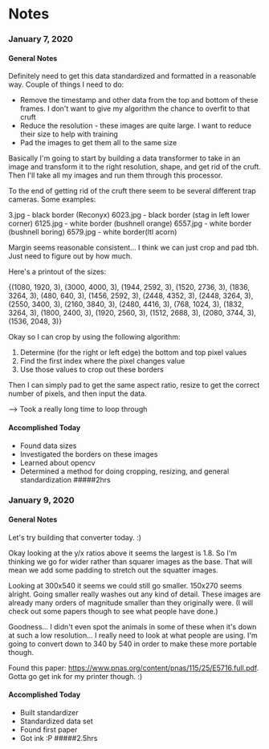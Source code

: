 # Notes

### January 7, 2020

#### General Notes
Definitely need to get this data standardized and formatted in a reasonable way. Couple of things I need to do:
- Remove the timestamp and other data from the top and bottom of these frames. I don't want to give my algorithm the chance to overfit to that cruft
- Reduce the resolution - these images are quite large. I want to reduce their size to help with training
- Pad the images to get them all to the same size

Basically I'm going to start by building a data transformer to take in an image and transform it to the right resolution, shape, and get rid of the cruft. Then I'll take all my images and run them through this processor. 

To the end of getting rid of the cruft there seem to be several different trap cameras. Some examples:

3.jpg - black border (Reconyx)
6023.jpg - black border (stag in left lower corner)
6125.jpg - white border (bushnell orange)
6557.jpg - white border (bushnell boring)
6579.jpg - white border(ltl acorn)

Margin seems reasonable consistent... I think we can just crop and pad tbh. Just need to figure out by how much.

Here's a printout of the sizes:

{(1080, 1920, 3), (3000, 4000, 3), (1944, 2592, 3), (1520, 2736, 3), (1836, 3264, 3), (480, 640, 3), (1456, 2592, 3), (2448, 4352, 3), (2448, 3264, 3), (2550, 3400, 3), (2160, 3840, 3), (2480, 4416, 3), (768, 1024, 3), (1832, 3264, 3), (1800, 2400, 3), (1920, 2560, 3), (1512, 2688, 3), (2080, 3744, 3), (1536, 2048, 3)}

Okay so I can crop by using the following algorithm:

1. Determine (for the right or left edge) the bottom and top pixel values
2. Find the first index where the pixel changes value
3. Use those values to crop out these borders

Then I can simply pad to get the same aspect ratio, resize to get the correct number of pixels, and then input the data. 

--> Took a really long time to loop through 

#### Accomplished Today
- Found data sizes
- Investigated the borders on these images
- Learned about opencv
- Determined a method for doing cropping, resizing, and general standardization
#####2hrs

### January 9, 2020

#### General Notes
Let's try building that converter today. :)

Okay looking at the y/x ratios above it seems the largest is 1.8. So I'm thinking we go for wider rather than squarer images as the base. That will mean we add some padding to stretch out the squatter images. 

Looking at 300x540 it seems we could still go smaller. 150x270 seems alright. Going smaller really washes out any kind of detail. These images are already many orders of magnitude smaller than they originally were. (I will check out some papers though to see what people have done.)

Goodness... I didn't even spot the animals in some of these when it's down at such a low resolution... I really need to look at what people are using. I'm going to convert down to 340 by 540 in order to make these more portable though.

Found this paper: https://www.pnas.org/content/pnas/115/25/E5716.full.pdf. Gotta go get ink for my printer though. :) 

#### Accomplished Today
- Built standardizer
- Standardized data set
- Found first paper
- Got ink :P
#####2.5hrs